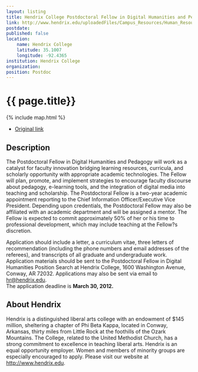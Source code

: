 ```yaml
---
layout: listing
title: Hendrix College Postdoctoral Fellow in Digital Humanities and Pedagogy
link: http://www.hendrix.edu/uploadedFiles/Campus_Resources/Human_Resources/Job_Openings/Postdoc%20Fellowship%20in%20Digital%20Humanities%20and%20Pedagogy.pdf
postdate: 
published: false
location:
    name: Hendrix College
    latitude: 35.1007
    longitude: -92.4365
institution: Hendrix College
organization:
position: Postdoc
---
```


# {{ page.title}}

{% include map.html %}


*  [Original link](http://www.hendrix.edu/uploadedFiles/Campus_Resources/Human_Resources/Job_Openings/Postdoc%20Fellowship%20in%20Digital%20Humanities%20and%20Pedagogy.pdf)

## Description

The Postdoctoral Fellow in Digital Humanities and Pedagogy will work as a
catalyst for faculty innovation bridging learning resources, curricula, and
scholarly opportunity with appropriate academic technologies. The Fellow
will plan, promote, and implement strategies to encourage faculty discourse
about pedagogy, e-learning tools, and the integration of digital media into
teaching and scholarship. The Postdoctoral Fellow is a two-year academic
appointment reporting to the Chief Information Officer/Executive Vice
President. Depending upon credentials, the Postdoctoral Fellow may also be
affiliated with an academic department and will be assigned a mentor. The
Fellow is expected to commit approximately 50% of her or his time to
professional development, which may include teaching at the Fellow?s
discretion.

Application should include a letter, a curriculum vitae, three letters of
recommendation (including the phone numbers and email addresses of the
referees), and transcripts of all graduate and undergraduate work.
Application materials should be sent to the Postdoctoral Fellow in Digital
Humanities Position Search at Hendrix College, 1600 Washington Avenue,
Conway, AR 72032. Applications may also be sent via email to hr@hendrix.edu.  
The application deadline is **March 30, 2012.**

## About Hendrix
Hendrix is a distinguished liberal arts college with an endowment of $145
million, sheltering a chapter of Phi Beta Kappa, located in Conway,
Arkansas, thirty miles from Little Rock at the foothills of the Ozark
Mountains. The College, related to the United Methodist Church, has a
strong commitment to excellence in teaching liberal arts. Hendrix is an
equal opportunity employer. Women and members of minority groups are
especially encouraged to apply. Please visit our website at <http://www.hendrix.edu>.
